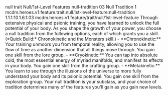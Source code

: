 <ability>
  <metadata>
    <class>null</class>
    <feature_type>trait</feature_type>
    <file_dpath>Null/1st-Level Features</file_dpath>
    <item_id>null-tradition</item_id>
    <item_index>03</item_index>
    <item_name>Null Tradition</item_name>
    <level>1</level>
    <scc>mcdm.heroes.v1:feature.trait.null.1st-level-feature:null-tradition</scc>
    <scdc>1.1.1:10.1.6.1:03</scdc>
    <source>mcdm.heroes.v1</source>
    <type>feature/trait/null/1st-level-feature</type>
  </metadata>
  <effects>
    <effect type="mundane">Through extensive physical and psionic training, you have learned to unlock the full potential of your body. As you shape the growth of your power, you choose a null tradition from the following options, each of which grants you a skill. (*Quick Build:* Chronokinetic and the Monsters skill.)
- **Chronokinetic:** Your training unmoors you from temporal reality, allowing you to use the flow of time as another dimension that all things move through. You gain one skill from the lore group.
- **Cryokinetic:** You can tap into absolute cold, the most essential energy of myriad manifolds, and manifest its effects in your body. You gain one skill from the crafting group.
- **Metakinetic:** You learn to see through the illusions of the universe to more fully understand your body and its psionic potential. You gain one skill from the exploration group.
Your null tradition is your subclass, and your choice of tradition determines many of the features you&apos;ll gain as you gain new levels.</effect>
  </effects>
</ability>
